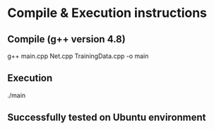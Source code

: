 # Compile & Execution instructions

## Compile (g++ version 4.8)
g++ main.cpp Net.cpp TrainingData.cpp -o main
## Execution
./main
## Successfully tested on Ubuntu environment

